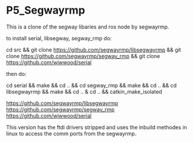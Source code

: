 # P5_Segwayrmp

This is a clone of the segway libaries and ros node by segwayrmp.


to install serial, libsegway, segway_rmp do:

cd src && git clone https://github.com/segwayrmp/libsegwayrmp && git clone https://github.com/segwayrmp/segway_rmp && git clone https://github.com/wjwwood/serial 

then do:

cd serial && make && cd .. && cd segway_rmp && make && cd .. && cd libsegwayrmp && make && cd .. & cd .. && catkin_make_isolated

https://github.com/segwayrmp/libsegwayrmp
https://github.com/segwayrmp/segway_rmp
https://github.com/wjwwood/serial

This version has the ftdi drivers stripped and uses the inbuild methodes in linux to access the comm ports from the segwayrmp.

